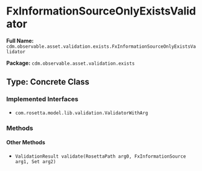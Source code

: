 # FxInformationSourceOnlyExistsValidator

**Full Name:** `cdm.observable.asset.validation.exists.FxInformationSourceOnlyExistsValidator`

**Package:** `cdm.observable.asset.validation.exists`

## Type: Concrete Class

### Implemented Interfaces

- `com.rosetta.model.lib.validation.ValidatorWithArg`

### Methods

#### Other Methods

- `ValidationResult validate(RosettaPath arg0, FxInformationSource arg1, Set arg2)`

